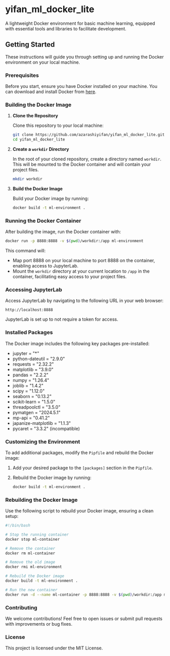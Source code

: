 
# yifan_ml_docker_lite

A lightweight Docker environment for basic machine learning, equipped with essential tools and libraries to facilitate development.

## Getting Started

These instructions will guide you through setting up and running the Docker environment on your local machine.

### Prerequisites

Before you start, ensure you have Docker installed on your machine. You can download and install Docker from [here](https://docs.docker.com/get-docker/).

### Building the Docker Image

1. **Clone the Repository**

   Clone this repository to your local machine:

   ```bash
   git clone https://github.com/azarashiyifan/yifan_ml_docker_lite.git
   cd yifan_ml_docker_lite
   ```

2. **Create a `workdir` Directory**

   In the root of your cloned repository, create a directory named `workdir`. This will be mounted to the Docker container and will contain your project files.

   ```bash
   mkdir workdir
   ```

3. **Build the Docker Image**

   Build your Docker image by running:

   ```bash
   docker build -t ml-environment .
   ```

### Running the Docker Container

After building the image, run the Docker container with:

```bash
docker run -p 8888:8888 -v $(pwd)/workdir:/app ml-environment
```

This command will:
- Map port 8888 on your local machine to port 8888 on the container, enabling access to JupyterLab.
- Mount the `workdir` directory at your current location to `/app` in the container, facilitating easy access to your project files.

### Accessing JupyterLab

Access JupyterLab by navigating to the following URL in your web browser:

```
http://localhost:8888
```

JupyterLab is set up to not require a token for access.

### Installed Packages

The Docker image includes the following key packages pre-installed:

- jupyter = "*"
- python-dateutil = "2.9.0"
- requests = "2.32.2"
- matplotlib = "3.9.0"
- pandas = "2.2.2"
- numpy = "1.26.4"
- joblib = "1.4.2"
- scipy = "1.12.0"
- seaborn = "0.13.2"
- scikit-learn = "1.5.0"
- threadpoolctl = "3.5.0"
- pymatgen = "2024.5.1"
- mp-api = "0.41.2"
- japanize-matplotlib = "1.1.3"
- pycaret = "3.3.2" (incompatible)

### Customizing the Environment

To add additional packages, modify the `Pipfile` and rebuild the Docker image:

1. Add your desired package to the `[packages]` section in the `Pipfile`.
2. Rebuild the Docker image by running:

   ```bash
   docker build -t ml-environment .
   ```

### Rebuilding the Docker Image

Use the following script to rebuild your Docker image, ensuring a clean setup:

```bash
#!/bin/bash

# Stop the running container
docker stop ml-container

# Remove the container
docker rm ml-container

# Remove the old image
docker rmi ml-environment

# Rebuild the Docker image
docker build -t ml-environment .

# Run the new container
docker run -d --name ml-container -p 8888:8888 -v $(pwd)/workdir:/app ml-environment
```

### Contributing

We welcome contributions! Feel free to open issues or submit pull requests with improvements or bug fixes.

### License

This project is licensed under the MIT License.
